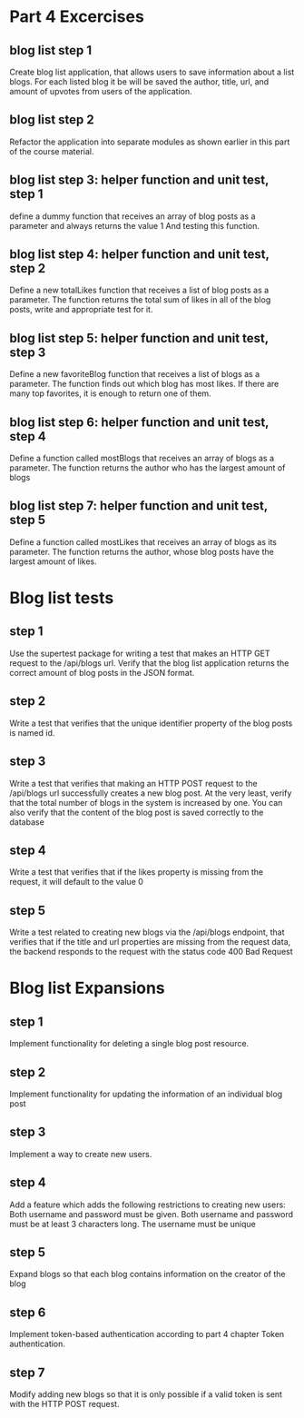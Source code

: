 # Part 4 Excercises

## blog list step 1

Create blog list application, that allows users to save information about a list blogs.
For each listed blog it be will be saved the author, title, url, and amount of upvotes from users of the application.

## blog list step 2

Refactor the application into separate modules as shown earlier in this part of the course material.

## blog list step 3: helper function and unit test, step 1

define a dummy function that receives an array of blog posts as a parameter and always returns the value 1
And testing this function.


## blog list step 4: helper function and unit test, step 2

Define a new totalLikes function that receives a list of blog posts as a parameter. The function returns the total sum of likes in all of the blog posts, write and appropriate test for it.


## blog list step 5: helper function and unit test, step 3

Define a new favoriteBlog function that receives a list of blogs as a parameter. The function finds out which blog has most likes. If there are many top favorites, it is enough to return one of them.

## blog list step 6: helper function and unit test, step 4

Define a function called mostBlogs that receives an array of blogs as a parameter. The function returns the author who has the largest amount of blogs

## blog list step 7: helper function and unit test, step 5

Define a function called mostLikes that receives an array of blogs as its parameter. The function returns the author, whose blog posts have the largest amount of likes.

# Blog list tests

## step 1

Use the supertest package for writing a test that makes an HTTP GET request to the /api/blogs url. Verify that the blog list application returns the correct amount of blog posts in the JSON format.

## step 2

Write a test that verifies that the unique identifier property of the blog posts is named id.

## step 3

Write a test that verifies that making an HTTP POST request to the /api/blogs url successfully creates a new blog post. At the very least, verify that the total number of blogs in the system is increased by one. You can also verify that the content of the blog post is saved correctly to the database

## step 4

Write a test that verifies that if the likes property is missing from the request, it will default to the value 0

## step 5

Write a test related to creating new blogs via the /api/blogs endpoint, that verifies that if the title and url properties are missing from the request data, the backend responds to the request with the status code 400 Bad Request

# Blog list Expansions

## step 1

Implement functionality for deleting a single blog post resource.

## step 2

Implement functionality for updating the information of an individual blog post

## step 3

Implement a way to create new users.
## step 4

Add a feature which adds the following restrictions to creating new users: Both username and password must be given. Both username and password must be at least 3 characters long. The username must be unique
## step 5

Expand blogs so that each blog contains information on the creator of the blog

## step 6

Implement token-based authentication according to part 4 chapter Token authentication.

## step 7

Modify adding new blogs so that it is only possible if a valid token is sent with the HTTP POST request.